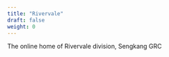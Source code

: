 ```yaml
---
title: "Rivervale"
draft: false
weight: 0
---
```

The online home of Rivervale division, Sengkang GRC